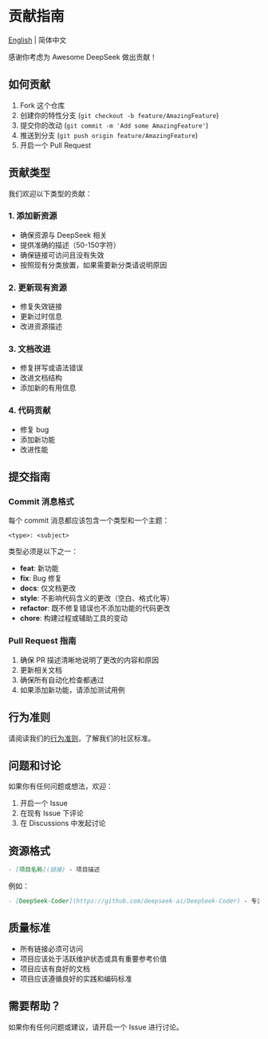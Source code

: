 # 贡献指南

[English](CONTRIBUTING.md) | 简体中文

感谢你考虑为 Awesome DeepSeek 做出贡献！

## 如何贡献

1. Fork 这个仓库
2. 创建你的特性分支 (`git checkout -b feature/AmazingFeature`)
3. 提交你的改动 (`git commit -m 'Add some AmazingFeature'`)
4. 推送到分支 (`git push origin feature/AmazingFeature`)
5. 开启一个 Pull Request

## 贡献类型

我们欢迎以下类型的贡献：

### 1. 添加新资源

- 确保资源与 DeepSeek 相关
- 提供准确的描述（50-150字符）
- 确保链接可访问且没有失效
- 按照现有分类放置，如果需要新分类请说明原因

### 2. 更新现有资源

- 修复失效链接
- 更新过时信息
- 改进资源描述

### 3. 文档改进

- 修复拼写或语法错误
- 改进文档结构
- 添加新的有用信息

### 4. 代码贡献

- 修复 bug
- 添加新功能
- 改进性能

## 提交指南

### Commit 消息格式

每个 commit 消息都应该包含一个类型和一个主题：

```
<type>: <subject>
```

类型必须是以下之一：

- **feat**: 新功能
- **fix**: Bug 修复
- **docs**: 仅文档更改
- **style**: 不影响代码含义的更改（空白、格式化等）
- **refactor**: 既不修复错误也不添加功能的代码更改
- **chore**: 构建过程或辅助工具的变动

### Pull Request 指南

1. 确保 PR 描述清晰地说明了更改的内容和原因
2. 更新相关文档
3. 确保所有自动化检查都通过
4. 如果添加新功能，请添加测试用例

## 行为准则

请阅读我们的[行为准则](CODE_OF_CONDUCT_zh-CN.md)，了解我们的社区标准。

## 问题和讨论

如果你有任何问题或想法，欢迎：

1. 开启一个 Issue
2. 在现有 Issue 下评论
3. 在 Discussions 中发起讨论

## 资源格式

```markdown
- [项目名称](链接) - 项目描述
```

例如：
```markdown
- [DeepSeek-Coder](https://github.com/deepseek-ai/DeepSeek-Coder) - 专注于代码理解和生成的大型语言模型
```

## 质量标准

- 所有链接必须可访问
- 项目应该处于活跃维护状态或具有重要参考价值
- 项目应该有良好的文档
- 项目应该遵循良好的实践和编码标准

## 需要帮助？

如果你有任何问题或建议，请开启一个 Issue 进行讨论。 
